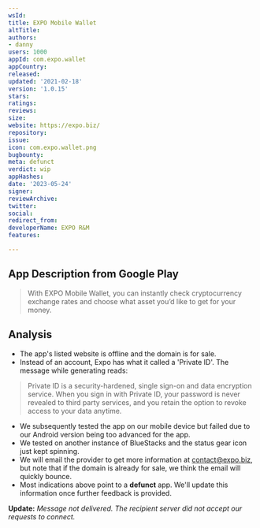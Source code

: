 ```yaml
---
wsId: 
title: EXPO Mobile Wallet
altTitle: 
authors:
- danny
users: 1000
appId: com.expo.wallet
appCountry: 
released: 
updated: '2021-02-18'
version: '1.0.15'
stars: 
ratings: 
reviews: 
size: 
website: https://expo.biz/
repository: 
issue: 
icon: com.expo.wallet.png
bugbounty: 
meta: defunct
verdict: wip
appHashes: 
date: '2023-05-24'
signer: 
reviewArchive: 
twitter: 
social: 
redirect_from: 
developerName: EXPO R&M
features: 

---
```


## App Description from Google Play 

> With EXPO Mobile Wallet, you can instantly check cryptocurrency exchange rates and choose what asset you’d like to get for your money.

## Analysis 

- The app's listed website is offline and the domain is for sale.
- Instead of an account, Expo has what it called a 'Private ID'. The message while generating reads:

> Private ID is a security-hardened, single sign-on and data encryption service. When you sign in with Private ID, your password is never revealed to third party services, and you retain the option to revoke access to your data anytime. 

- We subsequently tested the app on our mobile device but failed due to our Android version being too advanced for the app. 
- We tested on another instance of BlueStacks and the status gear icon just kept spinning. 
- We will email the provider to get more information at contact@expo.biz, but note that if the domain is already for sale, we think the email will quickly bounce.
- Most indications above point to a **defunct** app. We'll update this information once further feedback is provided. 

**Update:** *Message not delivered. The recipient server did not accept our requests to connect.*
 

